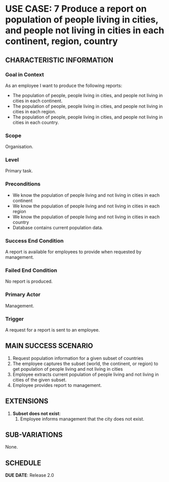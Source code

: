 # USE CASE: 7 Produce a report on population of people living in cities, and people not living in cities in each continent, region, country

## CHARACTERISTIC INFORMATION

### Goal in Context

As an employee I want to produce the following reports:
* The population of people, people living in cities, and people not living in cities in each continent.
* The population of people, people living in cities, and people not living in cities in each region.
* The population of people, people living in cities, and people not living in cities in each country.

### Scope

Organisation.

### Level

Primary task.

### Preconditions

* We know the population of people living and not living in cities in each continent
* We know the population of people living and not living in cities in each region
* We know the population of people living and not living in cities in each country
* Database contains current population data.

### Success End Condition

A report is available for employees to provide when requested by management.

### Failed End Condition

No report is produced.

### Primary Actor

Management.

### Trigger

A request for a report is sent to an employee.

## MAIN SUCCESS SCENARIO

1. Request population information for a given subset of countries
2. The employee captures the subset (world, the continent, or region) to get population of people living and not living in cities
3. Employee extracts current population of people living and not living in cities of the given subset.
4. Employee provides report to management.

## EXTENSIONS

1. **Subset does not exist**:
    1. Employee informs management that the city does not exist.

## SUB-VARIATIONS

None.

## SCHEDULE

**DUE DATE**: Release 2.0